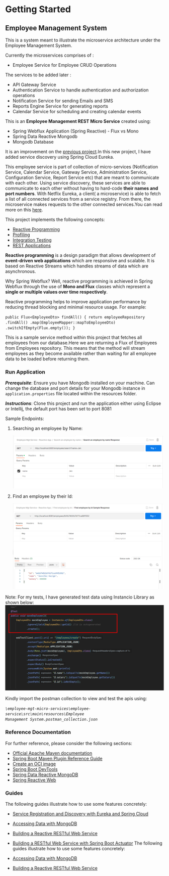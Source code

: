 # Getting Started

## Employee Management System
This is a system meant to illustrate the microservice architecture under the Employee Management System.

Currently the microservices comprises of :

* Employee Service for Employee CRUD Operations

The services to be added later :
* API Gateway Service
* Authentication Service to handle authentication and authorization operations
* Notification Service for sending Emails and SMS
* Reports Engine Service for generating reports
* Calendar Service for scheduling and creating calendar events

This is an **Employee Management REST Micro Service** created using:
* Spring Webflux Application (Spring Reactive) - Flux vs Mono
* Spring Data Reactive Mongodb
* Mongodb Database

It is an improvement on the [previous project](https://github.com/IdahK/employee_mgt_system).In this new project, I have added service discovery using Spring Cloud Eureka.

This employee service is part of collection of micro-services (Notification Service, Calendar Service, Gateway Service, Administration Service, Configuration Service, Report Service etc) that are meant to communicate with each other. Using service discovery, these services are able to communicate to each other without having to hard-code **their names and port numbers**.
With Netflix Eureka, a client( a microservice) is able to fetch a list of all connected services from a service registry. From there, the microservice makes requests to the other connected services.You can read more on this [here](https://spring.io/guides/gs/service-registration-and-discovery/).

This project implements the following concepts:
* [Reactive Programming](https://www.baeldung.com/cs/reactive-programming)
* [Profiling](https://zetcode.com/springboot/profile/#:~:text=Spring%20Boot%20allows%20to%20define,only%20for%20the%20specified%20profile.)
* [Integration Testing](https://www.baeldung.com/spring-boot-testing)
* [REST Applications](https://spring.io/guides/gs/rest-service/)

**Reactive programming** is a design paradigm that allows development of **event-driven web applications** which are responsiive and scalable. It is based on Reactive Streams which handles streams of data which are asynchronous.

Why Spring Webflux? Well, reactive programming is achieved in Spring Webflux through the use of **Mono and Flux** classes which represent a **single or multiple values over time respectively**. 

Reactive programming helps to improve application performance by reducing thread blocking and minimal resource usage.
For example:

``
        public Flux<EmployeeDto> findAll() {
        return employeeRepository
        .findAll()
        .map(EmployeeMapper::mapToEmployeeDto)
        .switchIfEmpty(Flux.empty());
        }
``

This is a sample service method within this project that fetches all employees from our database.Here we are returning a Flux of Employees from Employees repository. This means that the method will stream employees as they become available rather than waiting for all employee data to be loaded before returning them.

### Run Application
**_Prerequisite_**: Ensure you have Mongodb installed on your machine. Can change the database and port details for your Mongodb instance in `application.properties` file located within the resources folder.

**_Instructions_**: Clone this project and run the application either using Eclipse or Intellij, the default port has been set to port 8081

Sample Endpoints:
1. Searching an employee by Name:

    ![img.png](./images/img.png)

2. Find an employee by their Id:

   ![Image showing display employee by id](./images/img_1.png "Image showing display employee by id")

Note:
For my tests, I have generated test data using Instancio Library as shown below:
![img_2.png](./images/img_2.png)

Kindly import the postman collection to view and test the apis using:

<code><i>\employee-mgt-micro-services\employee-service\src\main\resources\Employee Management System.postman_collection.json</i></code>

### Reference Documentation

For further reference, please consider the following sections:

* [Official Apache Maven documentation](https://maven.apache.org/guides/index.html)
* [Spring Boot Maven Plugin Reference Guide](https://docs.spring.io/spring-boot/docs/3.0.4/maven-plugin/reference/html/)
* [Create an OCI image](https://docs.spring.io/spring-boot/docs/3.0.4/maven-plugin/reference/html/#build-image)
* [Spring Boot DevTools](https://docs.spring.io/spring-boot/docs/3.0.4/reference/htmlsingle/#using.devtools)
* [Spring Data Reactive MongoDB](https://docs.spring.io/spring-boot/docs/3.0.4/reference/htmlsingle/#data.nosql.mongodb)
* [Spring Reactive Web](https://docs.spring.io/spring-boot/docs/3.0.4/reference/htmlsingle/#web.reactive)

### Guides

The following guides illustrate how to use some features concretely:

* [Service Registration and Discovery with Eureka and Spring Cloud](https://spring.io/guides/gs/service-registration-and-discovery/)
* [Accessing Data with MongoDB](https://spring.io/guides/gs/accessing-data-mongodb/)
* [Building a Reactive RESTful Web Service](https://spring.io/guides/gs/reactive-rest-service/)
* [Building a RESTful Web Service with Spring Boot Actuator](https://spring.io/guides/gs/actuator-service/)
The following guides illustrate how to use some features concretely:

* [Accessing Data with MongoDB](https://spring.io/guides/gs/accessing-data-mongodb/)
* [Building a Reactive RESTful Web Service](https://spring.io/guides/gs/reactive-rest-service/)

